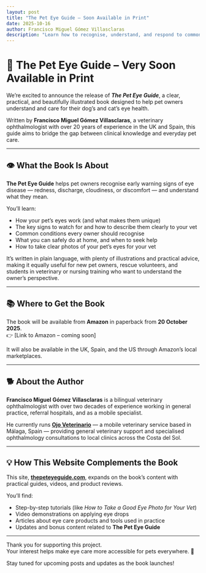 ```yaml
---
layout: post
title: "The Pet Eye Guide – Soon Available in Print"
date: 2025-10-16
author: Francisco Miguel Gómez Villasclaras
description: "Learn how to recognise, understand, and respond to common eye problems in dogs and cats with this clear, practical guide for pet owners."
---
```


# 🐾 The Pet Eye Guide – Very Soon Available in Print

We’re excited to announce the release of **_The Pet Eye Guide_**, a clear, practical, and beautifully illustrated book designed to help pet owners understand and care for their dog’s and cat’s eye health.  

Written by **Francisco Miguel Gómez Villasclaras**, a veterinary ophthalmologist with over 20 years of experience in the UK and Spain, this guide aims to bridge the gap between clinical knowledge and everyday pet care.  

---

## 👁️ What the Book Is About

**The Pet Eye Guide** helps pet owners recognise early warning signs of eye disease — redness, discharge, cloudiness, or discomfort — and understand what they mean.  

You’ll learn:
- How your pet’s eyes work (and what makes them unique)  
- The key signs to watch for and how to describe them clearly to your vet  
- Common conditions every owner should recognise  
- What you can safely do at home, and when to seek help  
- How to take clear photos of your pet’s eyes for your vet  

It’s written in plain language, with plenty of illustrations and practical advice, making it equally useful for new pet owners, rescue volunteers, and students in veterinary or nursing training who want to understand the owner’s perspective.

---

## 📚 Where to Get the Book

The book will be available from **Amazon** in paperback from **20 October 2025**.  
👉 [Link to Amazon – coming soon]

It will also be available in the UK, Spain, and the US through Amazon’s local marketplaces.

---

## 🐕 About the Author

**Francisco Miguel Gómez Villasclaras** is a bilingual veterinary ophthalmologist with over two decades of experience working in general practice, referral hospitals, and as a mobile specialist.  

He currently runs **[Ojo Veterinario](https://ojoveterinario.es)** — a mobile veterinary service based in Málaga, Spain — providing general veterinary support and specialised ophthalmology consultations to local clinics across the Costa del Sol.

---

## 💡 How This Website Complements the Book

This site, **[thepeteyeguide.com](https://thepeteyeguide.com)**, expands on the book’s content with practical guides, videos, and product reviews.  

You’ll find:
- Step-by-step tutorials (like *How to Take a Good Eye Photo for Your Vet*)  
- Video demonstrations on applying eye drops  
- Articles about eye care products and tools used in practice  
- Updates and bonus content related to **The Pet Eye Guide**

---

Thank you for supporting this project.  
Your interest helps make eye care more accessible for pets everywhere. 🐾  

Stay tuned for upcoming posts and updates as the book launches!
